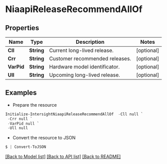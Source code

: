 # NiaapiReleaseRecommendAllOf
## Properties

Name | Type | Description | Notes
------------ | ------------- | ------------- | -------------
**Cll** | **String** | Current long-lived release. | [optional] 
**Crr** | **String** | Customer recommended releases. | [optional] 
**VarPid** | **String** | Hardware model identificator. | [optional] 
**Ull** | **String** | Upcoming long-lived release. | [optional] 

## Examples

- Prepare the resource
```powershell
Initialize-IntersightNiaapiReleaseRecommendAllOf  -Cll null `
 -Crr null `
 -VarPid null `
 -Ull null
```

- Convert the resource to JSON
```powershell
$ | Convert-ToJSON
```

[[Back to Model list]](../README.md#documentation-for-models) [[Back to API list]](../README.md#documentation-for-api-endpoints) [[Back to README]](../README.md)

